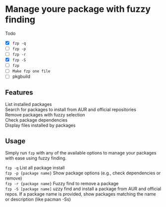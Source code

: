 # Manage youre package with fuzzy finding

Todo
- [x] `fzp -q`
- [ ] `fzp -p`
- [ ] `fzp -r`
- [X] `fzp -S`
- [ ] `fzp`
- [ ] `Make fzp one file`
- [ ] pkgbuild
## Features

  List installed packages  
  Search for packages to install from AUR and official repositories  
  Remove packages with fuzzy selection  
  Check package dependencies  
  Display files installed by packages  

## Usage

Simply run `fzp` with any of the available options to manage your packages with ease using fuzzy finding.  


`fzp -q` List all package install   
`fzp -p {package name}` Show package options (e.g., check dependencies or remove)  
`fzp -r {package name}`  Fuzzy find to remove a package  
`fzp -S [package name]` uzzy find and install a package from AUR and official repos. If a package name is provided, show packages matching the name or description (like pacman -Ss)   
